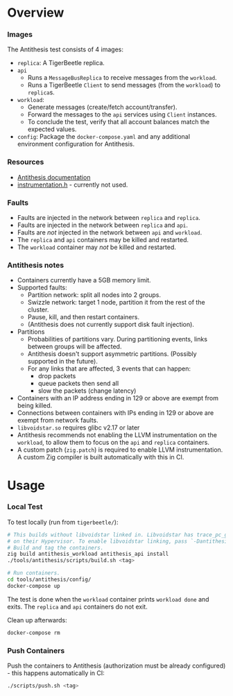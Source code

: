 # Overview
### Images

The Antithesis test consists of 4 images:

- `replica`: A TigerBeetle replica.
- `api`
    - Runs a `MessageBusReplica` to receive messages from the `workload`.
    - Runs a TigerBeetle `Client` to send messages (from the `workload`) to `replica`s.
- `workload`:
    - Generate messages (create/fetch account/transfer).
    - Forward the messages to the `api` services using `Client` instances.
    - To conclude the test, verify that all account balances match the expected values.
- `config`: Package the `docker-compose.yaml` and any additional environment configuration for Antithesis.

### Resources

- [Antithesis documentation](https://antithesis.com/docs/index.html)
- [instrumentation.h](https://drive.google.com/file/d/1D7FPHL54znblGol4vMw8uwMFpLkaOePX/view) - currently not used.

### Faults

- Faults are injected in the network between `replica` and `replica`.
- Faults are injected in the network between `replica` and `api`.
- Faults are _not_ injected in the network between `api` and `workload`.
- The `replica` and `api` containers may be killed and restarted.
- The `workload` container may _not_ be killed and restarted.

### Antithesis notes

- Containers currently have a 5GB memory limit.
- Supported faults:
    - Partition network: split all nodes into 2 groups.
    - Swizzle network: target 1 node, partition it from the rest of the cluster.
    - Pause, kill, and then restart containers.
    - (Antithesis does not currently support disk fault injection).
- Partitions
  - Probabilities of partitions vary. During partitioning events, links between groups will be affected.
  - Antithesis doesn't support asymmetric partitions. (Possibly supported in the future).
  - For any links that are affected, 3 events that can happen:
      - drop packets
      - queue packets then send all
      - slow the packets (change latency)
- Containers with an IP address ending in 129 or above are exempt from being killed.
- Connections between containers with IPs ending in 129 or above are exempt from network faults.
- `libvoidstar.so` requires glibc v2.17 or later
- Antithesis recommends not enabling the LLVM instrumentation on the `workload`, to allow them to focus on the `api` and `replica` containers.
- A custom patch (`zig.patch`) is required to enable LLVM instrumentation. A custom Zig compiler is built automatically with this in CI.

# Usage

### Local Test

To test locally (run from `tigerbeetle/`):

```bash
# This builds without libvoidstar linked in. Libvoidstar has trace_pc_guard hooks that are used by Antithesis when running
# on their Hypervisor. To enable libvoidstar linking, pass `-Dantithesis` to `zig build`.
# Build and tag the containers.
zig build antithesis_workload antithesis_api install
./tools/antithesis/scripts/build.sh <tag>

# Run containers.
cd tools/antithesis/config/
docker-compose up
```

The test is done when the `workload` container prints `workload done` and exits.
The `replica` and `api` containers do not exit.

Clean up afterwards:

```bash
docker-compose rm
```

### Push Containers

Push the containers to Antithesis (authorization must be already configured) - this happens automatically in CI:

```bash
./scripts/push.sh <tag>
```
